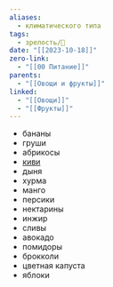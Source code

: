 ```yaml
---
aliases:
  - климатического типа
tags:
  - зрелость/🌱
date: "[[2023-10-18]]"
zero-link:
  - "[[00 Питание]]"
parents:
  - "[[Овощи и фрукты]]"
linked:
  - "[[Овощи]]"
  - "[[Фрукты]]"
---
```

- бананы
- груши
- абрикосы
- [киви](Киви.md)
- дыня
- хурма
- манго
- персики
- нектарины
- инжир
- сливы
- авокадо
- помидоры
- брокколи
- цветная капуста
- яблоки